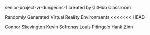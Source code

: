 senior-project-vr-dungeons-1 created by GitHub Classroom

Randomly Generated Virtual Reality Environments
<<<<<<< HEAD


Connor Skevington
Kevin Sofronas
Louis Pitingolo
Hank Zinn
